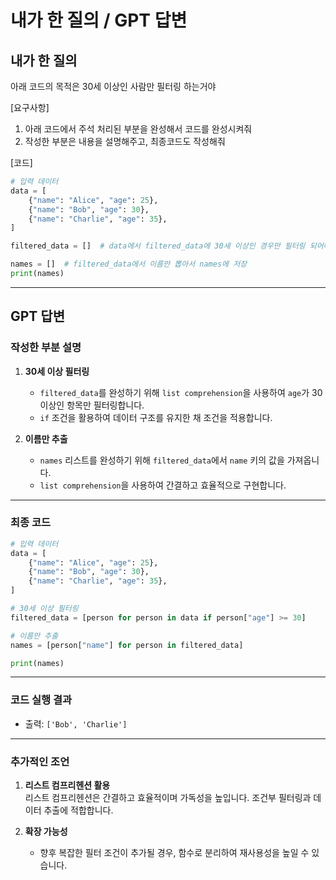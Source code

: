 
# 내가 한 질의 / GPT 답변

## 내가 한 질의
아래 코드의 목적은 30세 이상인 사람만 필터링 하는거야  

[요구사항]  
1. 아래 코드에서 주석 처리된 부분을 완성해서 코드를 완성시켜줘  
2. 작성한 부분은 내용을 설명해주고, 최종코드도 작성해줘  

[코드]  
```python
# 입력 데이터
data = [
    {"name": "Alice", "age": 25},
    {"name": "Bob", "age": 30},
    {"name": "Charlie", "age": 35},
]

filtered_data = []  # data에서 filtered_data에 30세 이상인 경우만 필터링 되어야함

names = []  # filtered_data에서 이름만 뽑아서 names에 저장
print(names)
```

---

## GPT 답변

### 작성한 부분 설명

1. **30세 이상 필터링**
   - `filtered_data`를 완성하기 위해 `list comprehension`을 사용하여 `age`가 30 이상인 항목만 필터링합니다.
   - `if` 조건을 활용하여 데이터 구조를 유지한 채 조건을 적용합니다.

2. **이름만 추출**
   - `names` 리스트를 완성하기 위해 `filtered_data`에서 `name` 키의 값을 가져옵니다.
   - `list comprehension`을 사용하여 간결하고 효율적으로 구현합니다.

---

### 최종 코드

```python
# 입력 데이터
data = [
    {"name": "Alice", "age": 25},
    {"name": "Bob", "age": 30},
    {"name": "Charlie", "age": 35},
]

# 30세 이상 필터링
filtered_data = [person for person in data if person["age"] >= 30]

# 이름만 추출
names = [person["name"] for person in filtered_data]

print(names)
```

---

### 코드 실행 결과
- 출력: `['Bob', 'Charlie']`

---

### 추가적인 조언

1. **리스트 컴프리헨션 활용**  
   리스트 컴프리헨션은 간결하고 효율적이며 가독성을 높입니다. 조건부 필터링과 데이터 추출에 적합합니다.

2. **확장 가능성**  
   - 향후 복잡한 필터 조건이 추가될 경우, 함수로 분리하여 재사용성을 높일 수 있습니다.

